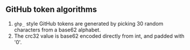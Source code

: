 ## GitHub token algorithms

1) `ghp_` style GitHub tokens are generated by picking 30 random characters from a base62 alphabet.
2) The crc32 value is base62 encoded directly from int, and padded with '0'.